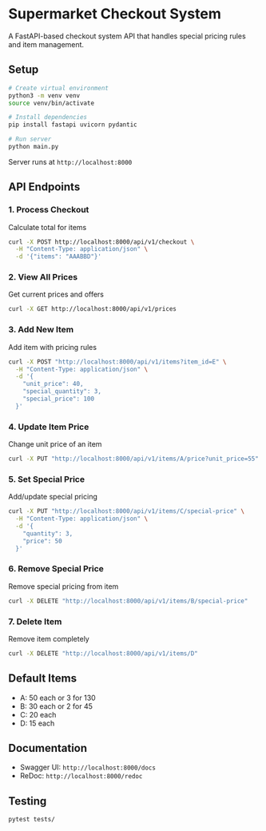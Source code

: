 # Supermarket Checkout System

A FastAPI-based checkout system API that handles special pricing rules and item management.

## Setup

```bash
# Create virtual environment
python3 -m venv venv
source venv/bin/activate

# Install dependencies
pip install fastapi uvicorn pydantic

# Run server
python main.py
```

Server runs at `http://localhost:8000`

## API Endpoints

### 1. Process Checkout
Calculate total for items
```bash
curl -X POST http://localhost:8000/api/v1/checkout \
  -H "Content-Type: application/json" \
  -d '{"items": "AAABBD"}'
```

### 2. View All Prices
Get current prices and offers
```bash
curl -X GET http://localhost:8000/api/v1/prices
```

### 3. Add New Item
Add item with pricing rules
```bash
curl -X POST "http://localhost:8000/api/v1/items?item_id=E" \
  -H "Content-Type: application/json" \
  -d '{
    "unit_price": 40,
    "special_quantity": 3,
    "special_price": 100
  }'
```

### 4. Update Item Price
Change unit price of an item
```bash
curl -X PUT "http://localhost:8000/api/v1/items/A/price?unit_price=55"
```

### 5. Set Special Price
Add/update special pricing
```bash
curl -X PUT "http://localhost:8000/api/v1/items/C/special-price" \
  -H "Content-Type: application/json" \
  -d '{
    "quantity": 3,
    "price": 50
  }'
```

### 6. Remove Special Price
Remove special pricing from item
```bash
curl -X DELETE "http://localhost:8000/api/v1/items/B/special-price"
```

### 7. Delete Item
Remove item completely
```bash
curl -X DELETE "http://localhost:8000/api/v1/items/D"
```

## Default Items

- A: 50 each or 3 for 130
- B: 30 each or 2 for 45
- C: 20 each
- D: 15 each

## Documentation

- Swagger UI: `http://localhost:8000/docs`
- ReDoc: `http://localhost:8000/redoc`

## Testing
```bash
pytest tests/
``` 